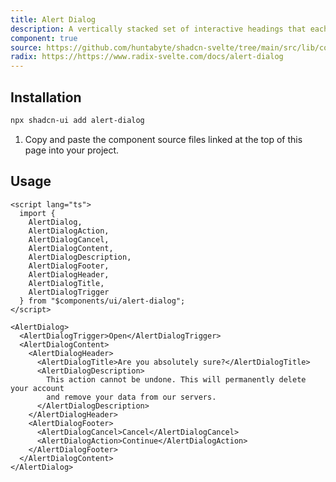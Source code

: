 ```yaml
---
title: Alert Dialog
description: A vertically stacked set of interactive headings that each reveal a section of content.
component: true
source: https://github.com/huntabyte/shadcn-svelte/tree/main/src/lib/components/ui/alert-dialog
radix: https://https://www.radix-svelte.com/docs/alert-dialog
---
```


<script>
  import { AlertDialogDemo, ComponentExample, ManualInstall } from '$components/docs';
</script>

<ComponentExample src="src/lib/components/docs/examples/alert-dialog/AlertDialogDemo.svelte">

<div slot="example">
<AlertDialogDemo />
</div>

</ComponentExample>

## Installation

```bash
npx shadcn-ui add alert-dialog
```

<ManualInstall>

1. Copy and paste the component source files linked at the top of this page into your project.

</ManualInstall>

## Usage

```svelte
<script lang="ts">
  import {
    AlertDialog,
    AlertDialogAction,
    AlertDialogCancel,
    AlertDialogContent,
    AlertDialogDescription,
    AlertDialogFooter,
    AlertDialogHeader,
    AlertDialogTitle,
    AlertDialogTrigger
  } from "$components/ui/alert-dialog";
</script>
```

```svelte
<AlertDialog>
  <AlertDialogTrigger>Open</AlertDialogTrigger>
  <AlertDialogContent>
    <AlertDialogHeader>
      <AlertDialogTitle>Are you absolutely sure?</AlertDialogTitle>
      <AlertDialogDescription>
        This action cannot be undone. This will permanently delete your account
        and remove your data from our servers.
      </AlertDialogDescription>
    </AlertDialogHeader>
    <AlertDialogFooter>
      <AlertDialogCancel>Cancel</AlertDialogCancel>
      <AlertDialogAction>Continue</AlertDialogAction>
    </AlertDialogFooter>
  </AlertDialogContent>
</AlertDialog>
```
